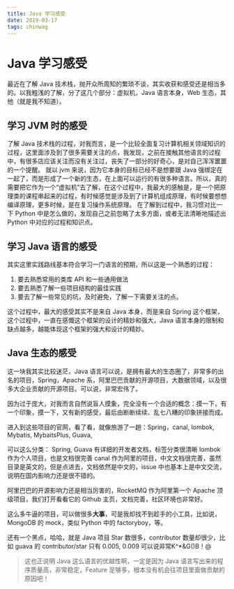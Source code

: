 ```yaml
---
title: Java 学习感受
date: 2019-03-17
tags: chinwag
---
```


# Java 学习感受
最近在了解 Java 技术栈，抛开众所周知的繁琐不谈，其实收获和感受还是相当多的。以我粗浅的了解，分了这几个部分：虚拟机，Java 语言本身，Web 生态，其他（就是我不知道）。
## 学习 JVM 时的感受
了解 Java 技术栈的过程，对我而言，是一个比较全面复习计算机相关领域知识的过程，这里面涉及到了很多需要关注的点，我发现，之前在接触其他语言的过程中，有很多店应该关注而没有关注过，丧失了一部分的好奇心，是对自己浑浑噩噩的一个提醒。
就以 jvm 来说，因为它本身的目标已经不是想要跟 Java 强绑定在一起了，而是形成了一个新的生态，在上面可以运行的有很多种语言。所以，真的需要把它作为一个“虚拟机”去了解，在这个过程中，我最大的感触是，是一个把原理类的课程串起来的过程，有时候感觉是涉及到了计算机组成原理，有时候要想想编译原理，更多时候，是在复习操作系统原理。
在了解到过程中，我习惯对比一下 Python 中是怎么做的，发现自己之前忽略了太多方面，或者无法清晰地描述出 Python 中对应的过程和知识点。

## 学习 Java 语言的感受
其实这里实践路线基本符合学习一门语言的预期，所以这是一个熟悉的过程：
1. 要去熟悉常用的类库 API 和一些通用做法
2. 要去熟悉了解一些项目结构的最佳实践
3. 要去了解一些常见的坑，及时避免，了解一下需要关注的点。

这个过程中，最大的感受其实不是来自 Java 本身，而是来自 Spring 这个框架，这个过程中，一直在感慨这个框架的设计的精妙和强大，Java 语言本身的限制和缺点越多，越能体现这个框架的强大和设计的精妙。

## Java 生态的感受
这一块我其实比较迷茫，Java 语言可以说，是拥有最大的生态圈了，非常多的出名的项目，Spring，Apache 系，阿里巴巴贡献的开源项目，大数据领域，以及很多大企业贡献的开源项目。可以说，非常宏伟了。

因为过于庞大，对我而言自然说盲人摸象，完全没有一个合适的概念：摸一下，有一个印象，摸一下，又有新的感受，最后由断断续续、乱七八糟的印象拼接而成。

进入到这些项目的官网，看了看，就像旅游了一趟：Spring，canal, lombok, Mybatis, MybaitsPlus, Guava,

可以这么分类：
Spring, Guava 有详细的开发者文档，标签分类很清晰
lombok 作为个人项目，也是文档很完善
canal 作为阿里的项目，中文文档很完善，虽然目录是英文的，但是点进去，文档依然是中文的，issue 中也基本上是中文交流，说明在国内影响力还是很不错的。

阿里巴巴的开源影响力还是相当厉害的，RocketMQ 作为阿里第一个 Apache 顶级项目，我们打开看看它的 Github 主页，文档完善，社区环境也非常好。

这么多牛逼的项目，可以做很多**大事**，可是我却找不到趁手的小工具，比如说，MongoDB 的 mock，类似 Python 中的 factoryboy，等。

还有一个黑点，哈哈，就是 Java 项目 Star 数很多，contributor  数量却很少，比如 guava 的 contributor/star 只有  0.005,  0.009 可以说非常K^*&G()B！@
> 这也正说明 Java 这么语言的优越性啊，一定是因为 Java 语言写出来的程序质量高，非常稳定，Feature 足够多，根本没有机会往项目里面做贡献的原因吧！  
